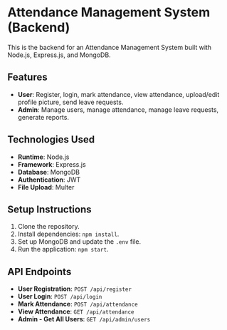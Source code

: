 # Attendance Management System (Backend)

This is the backend for an Attendance Management System built with Node.js, Express.js, and MongoDB.

## Features

- **User**: Register, login, mark attendance, view attendance, upload/edit profile picture, send leave requests.
- **Admin**: Manage users, manage attendance, manage leave requests, generate reports.

## Technologies Used

- **Runtime**: Node.js
- **Framework**: Express.js
- **Database**: MongoDB
- **Authentication**: JWT
- **File Upload**: Multer

## Setup Instructions

1. Clone the repository.
2. Install dependencies: `npm install`.
3. Set up MongoDB and update the `.env` file.
4. Run the application: `npm start`.

## API Endpoints

- **User Registration**: `POST /api/register`
- **User Login**: `POST /api/login`
- **Mark Attendance**: `POST /api/attendance`
- **View Attendance**: `GET /api/attendance`
- **Admin - Get All Users**: `GET /api/admin/users`
